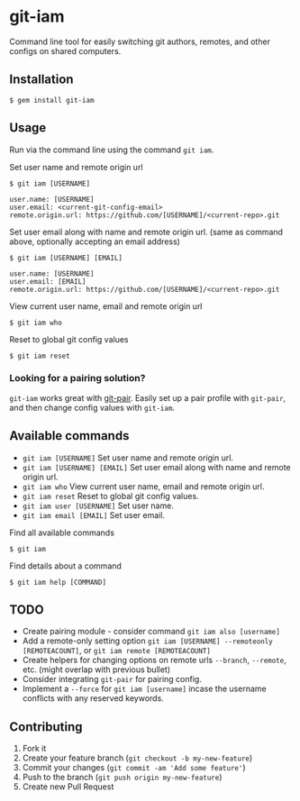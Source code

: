# git-iam

Command line tool for easily switching git authors, remotes, and other configs on shared computers.

## Installation

```
$ gem install git-iam
```

## Usage

Run via the command line using the command `git iam`.

Set user name and remote origin url

```
$ git iam [USERNAME]

user.name: [USERNAME]
user.email: <current-git-config-email>
remote.origin.url: https://github.com/[USERNAME]/<current-repo>.git
```

Set user email along with name and remote origin url. (same as command above, optionally accepting an email address)

```
$ git iam [USERNAME] [EMAIL]

user.name: [USERNAME]
user.email: [EMAIL]
remote.origin.url: https://github.com/[USERNAME]/<current-repo>.git
```

View current user name, email and remote origin url

```
$ git iam who
```

Reset to global git config values

```
$ git iam reset
```

### Looking for a pairing solution?

`git-iam` works great with [git-pair](https://github.com/chrisk/git-pair). Easily set up a pair profile with `git-pair`, and then change config values with `git-iam`.

## Available commands

* `git iam [USERNAME]` Set user name and remote origin url.
* `git iam [USERNAME] [EMAIL]` Set user email along with name and remote origin url.
* `git iam who` View current user name, email and remote origin url.
* `git iam reset` Reset to global git config values.
* `git iam user [USERNAME]` Set user name.
* `git iam email [EMAIL]` Set user email.

Find all available commands

```
$ git iam
```

Find details about a command

```
$ git iam help [COMMAND]
```

## TODO

* Create pairing module - consider command `git iam also [username]`
* Add a remote-only setting option `git iam [USERNAME] --remoteonly [REMOTEACOUNT]`, or `git iam remote [REMOTEACOUNT]`
* Create helpers for changing options on remote urls `--branch`, `--remote`, etc. (might overlap with previous bullet)
* Consider integrating `git-pair` for pairing config.
* Implement a `--force` for `git iam [username]` incase the username conflicts with any reserved keywords.

## Contributing

1. Fork it
2. Create your feature branch (`git checkout -b my-new-feature`)
3. Commit your changes (`git commit -am 'Add some feature'`)
4. Push to the branch (`git push origin my-new-feature`)
5. Create new Pull Request
